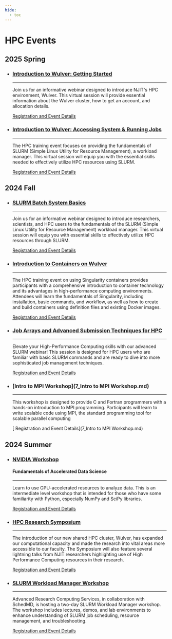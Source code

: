 ```yaml
---
hide:
  - toc
---
```



# HPC Events

## 2025 Spring

<div class="grid cards" markdown>


-   ### [Introduction to Wulver: Getting Started](1_intro_to_Wulver_I.md)
    ---

    Join us for an informative webinar designed to introduce NJIT's HPC environment, Wulver. This virtual session will provide essential information about the Wulver cluster, how to get an account, and allocation details.

    [<span class="octicon--arrow-right-24"></span> Registration and Event Details](1_intro_to_Wulver_I.md)

</div>
<div class="grid cards" markdown>

-   ### [Introduction to Wulver: Accessing System & Running Jobs](2_intro_to_Wulver_II.md)

    ---

    The HPC training event focuses on providing the fundamentals of SLURM (Simple Linux Utility for Resource Management), a workload manager. This virtual session will equip you with the essential skills needed to effectively utilize HPC resources using SLURM.

    [<span class="octicon--arrow-right-24"></span> Registration and Event Details](2_intro_to_Wulver_II.md)

</div>

## 2024 Fall

<div class="grid cards" markdown>


-   ### [SLURM Batch System Basics](1_slurm.md)
    ---

    Join us for an informative webinar designed to introduce researchers, scientists, and HPC users to the fundamentals of the SLURM (Simple Linux Utility for Resource Management) workload manager. This virtual  session will equip you with essential skills to effectively utilize HPC resources through SLURM.

    [<span class="octicon--arrow-right-24"></span> Registration and Event Details](1_slurm.md)

</div>
<div class="grid cards" markdown>

-   ### [Introduction to Containers on Wulver](2_containers.md)

    ---

    The HPC training event on using Singularity containers provides participants with a comprehensive introduction to container technology and its advantages in high-performance computing environments. Attendees will learn the fundamentals of Singularity, including installation, basic commands, and workflow, as well as how to create and build containers using definition files and existing Docker images.

    [<span class="octicon--arrow-right-24"></span> Registration and Event Details](2_containers.md)

</div>
<div class="grid cards" markdown>

-   ### [Job Arrays and Advanced Submission Techniques for HPC](3_slurm_advanced.md)

    ---

    Elevate your High-Performance Computing skills with our advanced SLURM webinar! This session is designed for HPC users who are familiar with basic SLURM commands and are ready to dive into more sophisticated job management techniques.

    [<span class="octicon--arrow-right-24"></span> Registration and Event Details](3_slurm_advanced.md)
</div>
<div class="grid cards" markdown>

-   ### [Intro to MPI Workshop](7_Intro to MPI Workshop.md)

    ---
    This workshop is designed to provide C and Fortran programmers with a hands-on introduction to MPI programming. Participants will learn to write scalable code using MPI, the standard programming tool for scalable parallel computing

    [<span class="octicon--arrow-right-24"></span> Registration and Event Details](7_Intro to MPI Workshop.md)
</div>


## 2024 Summer


<div class="grid cards" markdown>


-   ### [NVIDIA Workshop](4_nvidia.md)
    #### Fundamentals of Accelerated Data Science
    ---

    Learn to use GPU-accelerated resources to analyze data. This is an intermediate level workshop that is intended for those who have some familiarity with Python, especially NumPy and SciPy libraries.

    [<span class="octicon--arrow-right-24"></span> Registration and Event Details](4_nvidia.md)

</div>
<div class="grid cards" markdown>

-   ### [HPC Research Symposium](5_symposium.md)

    ---

    The introduction of our new shared HPC cluster, Wulver, has expanded our computational capacity and made the research into vital areas more accessible to our faculty. The Symposium will also feature several lightning talks from NJIT researchers highlighting use of High Performance Computing resources in their research.

    [<span class="octicon--arrow-right-24"></span> Registration and Event Details](5_symposium.md)

</div>
<div class="grid cards" markdown>

-   ### [SLURM Workload Manager Workshop](6_slurm_workshop.md)

    ---

    Advanced Research Computing Services, in collaboration with SchedMD, is hosting a two-day SLURM Workload Manager workshop. The workshop includes lectures, demos, and lab environments to enhance understanding of SLURM job scheduling, resource management, and troubleshooting.

    [<span class="octicon--arrow-right-24"></span> Registration and Event Details](6_slurm_workshop.md)
</div>
